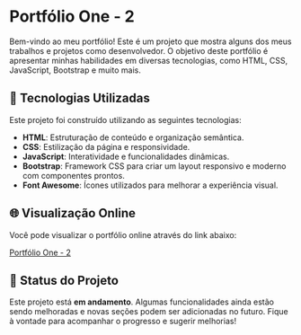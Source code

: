 # Portfólio One - 2

Bem-vindo ao meu portfólio! Este é um projeto que mostra alguns dos meus trabalhos e projetos como desenvolvedor. O objetivo deste portfólio é apresentar minhas habilidades em diversas tecnologias, como HTML, CSS, JavaScript, Bootstrap e muito mais.

## 🚀 Tecnologias Utilizadas

Este projeto foi construído utilizando as seguintes tecnologias:

- **HTML**: Estruturação de conteúdo e organização semântica.
- **CSS**: Estilização da página e responsividade.
- **JavaScript**: Interatividade e funcionalidades dinâmicas.
- **Bootstrap**: Framework CSS para criar um layout responsivo e moderno com componentes prontos.
- **Font Awesome**: Ícones utilizados para melhorar a experiência visual.

## 🌐 Visualização Online

Você pode visualizar o portfólio online através do link abaixo:

[Portfólio One - 2](https://vercel.com/viictorrmillans-projects/portifolio-one-2)


## 🚧 Status do Projeto

Este projeto está **em andamento**. Algumas funcionalidades ainda estão sendo melhoradas e novas seções podem ser adicionadas no futuro. Fique à vontade para acompanhar o progresso e sugerir melhorias!

